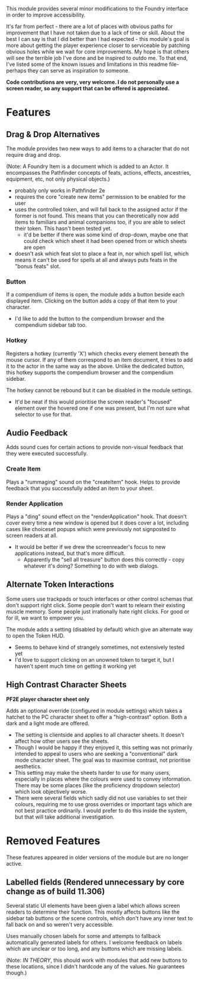 This module provides several minor modifications to the Foundry interface in order to improve accessibility.

It's far from perfect - there are a lot of places with obvious paths for improvement that I have not taken due to a lack of time or skill. About the best I can say is that I did better than I had expected - this module's goal is more about getting the player experience closer to serviceable by patching obvious holes while we wait for core improvements. My hope is that others will see the terrible job I've done and be inspired to outdo me. To that end, I've listed some of the known issues and limitations in this readme file- perhaps they can serve as inspiration to someone.

**Code contributions are very, very welcome. I do not personally use a screen reader, so any support that can be offered is appreciated.**

# Features

## Drag & Drop Alternatives

The module provides two new ways to add items to a character that do not require drag and drop.

(Note: A Foundry Item is a document which is added to an Actor. It encompasses the Pathfinder concepts of feats, actions, effects, ancestries, equipment, etc, not only physical objects.)

  - probably only works in Pathfinder 2e
  - requires the core "create new items" permission to be enabled for the user
  - uses the controlled token, and will fall back to the assigned actor if the former is not found. This means that you can theoretically now add items to familiars and animal companions too, if you are able to select their token. This hasn't been tested yet. 
    - it'd be better if there was some kind of drop-down, maybe one that could check which sheet it had been opened from or which sheets are open
  - doesn't ask which feat slot to place a feat in, nor which spell list, which means it can't be used for spells at all and always puts feats in the "bonus feats" slot.

### Button

If a compendium of items is open, the module adds a button beside each displayed item. Clicking on the button adds a copy of that item to your character.

- I'd like to add the button to the compendium browser and the compendium sidebar tab too.

### Hotkey

Registers a hotkey (currently 'X') which checks every element beneath the mouse cursor. If any of them correspond to an item document, it tries to add it to the actor in the same way as the above. Unlike the dedicated button, this hotkey supports the compendium browser and the compendium sidebar.

The hotkey cannot be rebound but it can be disabled in the module settings.

- It'd be neat if this would prioritise the screen reader's "focused" element over the hovered one if one was present, but I'm not sure what selector to use for that.

## Audio Feedback

Adds sound cues for certain actions to provide non-visual feedback that they were executed successfully.

### Create Item

Plays a "rummaging" sound on the "createItem" hook. Helps to provide feedback that you successfully added an item to your sheet.

### Render Application

Plays a "ding" sound effect on the "renderApplication" hook. That doesn't cover every time a new window is opened but it does cover a lot, including cases like choiceset popups which were previously not signposted to screen readers at all.

- It would be better if we drew the screenreader's focus to new applications instead, but that's more difficult.
  - Apparently the "sell all treasure" button does this correctly - copy whatever it's doing? Something to do with web dialogs.

## Alternate Token Interactions

Some users use trackpads or touch interfaces or other control schemas that don't support right click. Some people don't want to relearn their existing muscle memory. Some people just irrationally hate right clicks. For good or for ill, we want to empower you.

The module adds a setting (disabled by default) which give an alternate way to open the Token HUD.

- Seems to behave kind of strangely sometimes, not extensively tested yet
- I'd love to support clicking on an unowned token to target it, but I haven't spent much time on getting it working yet

## High Contrast Character Sheets

**PF2E player character sheet only**

Adds an optional override (configured in module settings) which takes a hatchet to the PC character sheet to offer a "high-contrast" option. Both a dark and a light mode are offered. 

- The setting is clientside and applies to all character sheets. It doesn't affect how other users see the sheets.
- Though I would be happy if they enjoyed it, this setting was not primarily intended to appeal to users who are seeking a "conventional" dark mode character sheet. The goal was to maximise contrast, not prioritise aesthetics.
- This setting may make the sheets harder to use for many users, especially in places where the colours were used to convey information. There may be some places (like the proficiency dropdown selector) which look objectively worse. 
- There were several fields which sadly did not use variables to set their colours, requiring me to use gross overrides or important tags which are not best practice ordinarily. I would prefer to do this inside the system, but that will take additional investigation.

# Removed Features

These features appeared in older versions of the module but are no longer active.

## Labelled fields (Rendered unnecessary by core change as of build 11.306)

Several static UI elements have been given a label which allows screen readers to determine their function. This mostly affects buttons like the sidebar tab buttons or the scene controls, which don't have any inner text to fall back on and so weren't very accessible.

Uses manually chosen labels for some and attempts to fallback automatically generated labels for others. I welcome feedback on labels which are unclear or too long, and any buttons which are missing labels.

(Note: *IN THEORY*, this should work with modules that add new buttons to these locations, since I didn't hardcode any of the values. No guarantees though.)